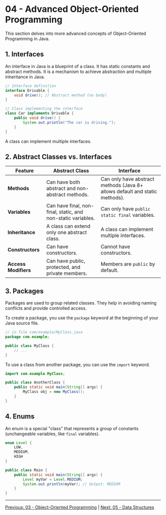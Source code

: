 # 04 - Advanced Object-Oriented Programming

This section delves into more advanced concepts of Object-Oriented Programming in Java.

## 1. Interfaces

An interface in Java is a blueprint of a class. It has static constants and abstract methods. It is a mechanism to achieve abstraction and multiple inheritance in Java.

```java
// Interface definition
interface Drivable {
    void drive(); // Abstract method (no body)
}

// Class implementing the interface
class Car implements Drivable {
    public void drive() {
        System.out.println("The car is driving.");
    }
}
```

A class can implement multiple interfaces.

## 2. Abstract Classes vs. Interfaces

| Feature              | Abstract Class                               | Interface                                    |
| -------------------- | -------------------------------------------- | -------------------------------------------- |
| **Methods**          | Can have both abstract and non-abstract methods. | Can only have abstract methods (Java 8+ allows default and static methods). |
| **Variables**        | Can have final, non-final, static, and non-static variables. | Can only have `public static final` variables. |
| **Inheritance**      | A class can extend only one abstract class.  | A class can implement multiple interfaces.   |
| **Constructors**     | Can have constructors.                       | Cannot have constructors.                    |
| **Access Modifiers** | Can have public, protected, and private members. | Members are `public` by default.             |

## 3. Packages

Packages are used to group related classes. They help in avoiding naming conflicts and provide controlled access.

To create a package, you use the `package` keyword at the beginning of your Java source file.

```java
// in file com/example/MyClass.java
package com.example;

public class MyClass {
    // ...
}
```

To use a class from another package, you can use the `import` keyword.

```java
import com.example.MyClass;

public class AnotherClass {
    public static void main(String[] args) {
        MyClass obj = new MyClass();
    }
}
```

## 4. Enums

An enum is a special "class" that represents a group of constants (unchangeable variables, like `final` variables).

```java
enum Level {
    LOW,
    MEDIUM,
    HIGH
}

public class Main {
    public static void main(String[] args) {
        Level myVar = Level.MEDIUM;
        System.out.println(myVar); // Output: MEDIUM
    }
}
```

---

[Previous: 03 - Object-Oriented Programming](../03-Object-Oriented-Programming/README.md) | [Next: 05 - Data Structures](../05-Data-Structures/README.md)
